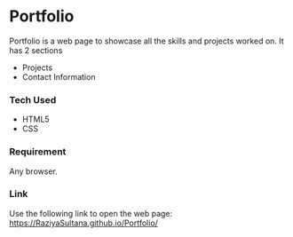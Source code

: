 # Portfolio
Portfolio is a web page to showcase all the skills and projects worked on. It has 2 sections
  - Projects
  - Contact Information

### Tech Used
  -  HTML5
  -  CSS

### Requirement

Any browser.

### Link
Use the following link to open the web page: https://RaziyaSultana.github.io/Portfolio/
